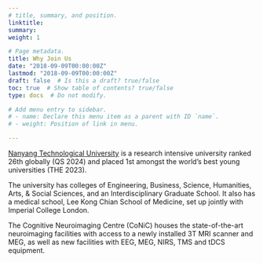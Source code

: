 ```yaml
---
# title, summary, and position.
linktitle:
summary:
weight: 1

# Page metadata.
title: Why Join Us
date: "2018-09-09T00:00:00Z"
lastmod: "2018-09-09T00:00:00Z"
draft: false  # Is this a draft? true/false
toc: true  # Show table of contents? true/false
type: docs  # Do not modify.

# Add menu entry to sidebar.
# - name: Declare this menu item as a parent with ID `name`.
# - weight: Position of link in menu.

---
```


[Nanyang Technological University](www.ntu.edu.sg) is a research intensive university ranked 26th globally (QS 2024) and placed 1st amongst the world’s best young universities (THE 2023).

The university has colleges of Engineering, Business, Science, Humanities, Arts, & Social Sciences, and an Interdisciplinary Graduate School. It also has a medical school, Lee Kong Chian School of Medicine, set up jointly with Imperial College London.

The Cognitive Neuroimaging Centre (CoNiC) houses the state-of-the-art neuroimaging facilities with access to a newly installed 3T MRI scanner and MEG, as well as new facilities with EEG, MEG, NIRS, TMS and tDCS equipment.

